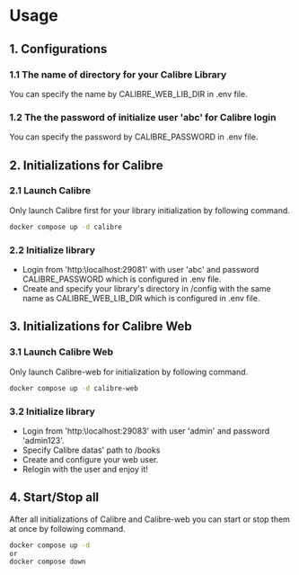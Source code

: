 # Usage


## 1. Configurations

### 1.1 The name of directory for your Calibre Library
You can specify the name by CALIBRE_WEB_LIB_DIR in .env file.

### 1.2 The the password of initialize user 'abc' for Calibre login
You can specify the password by CALIBRE_PASSWORD in .env file.


## 2. Initializations for Calibre

### 2.1 Launch Calibre
Only launch Calibre first for your library initialization by following command.
```bash
docker compose up -d calibre
```

### 2.2 Initialize library
 - Login from 'http:\\localhost:29081' with user 'abc' and password CALIBRE_PASSWORD which is configured in .env file.
 - Create and specify your library's directory in /config with the same name as CALIBRE_WEB_LIB_DIR which is configured in .env file.


## 3. Initializations for Calibre Web

### 3.1 Launch Calibre Web
Only launch Calibre-web for initialization by following command.
```bash
docker compose up -d calibre-web
```

### 3.2 Initialize library
 - Login from 'http:\\localhost:29083' with user 'admin' and password 'admin123'.
 - Specify Calibre datas' path to /books
 - Create and configure your web user.
 - Relogin with the user and enjoy it! 


## 4. Start/Stop all
After all initializations of Calibre and Calibre-web you can start or stop them at once by following command.
```bash
docker compose up -d
or
docker compose down
```

